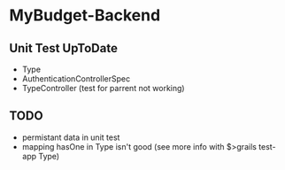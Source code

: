 # MyBudget-Backend

Unit Test UpToDate
--------------
* Type
* AuthenticationControllerSpec
* TypeController (test for parrent not working)


TODO
----

* permistant data in unit test
* mapping hasOne in Type isn't good (see more info with $>grails test-app Type)
